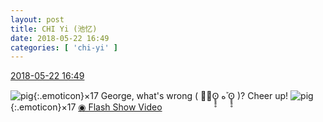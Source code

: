 ```yaml
---
layout: post
title: CHI Yi (池忆)
date: 2018-05-22 16:49
categories: [ 'chi-yi' ]
---
```


<div class="weibo-info">
  <a href="https://weibo.com/6117581836/GhQ7TmXZ6">2018-05-22 16:49</a>
</div>

![pig](https://img.t.sinajs.cn/t4/appstyle/expression/ext/normal/1c/2018new_zhutou_org.png){:.emoticon}×17 George, what's wrong ( ؕؔʘ̥̥̥̥ ه ؔؕʘ̥̥̥̥ )? Cheer up! ![pig](https://img.t.sinajs.cn/t4/appstyle/expression/ext/normal/1c/2018new_zhutou_org.png){:.emoticon}×17 [◉ Flash Show Video](http://www.miaopai.com/show/1MpWgp5eGbH7HBsLP9IR5dPBC34stFPwjAT7ew__.htm)
